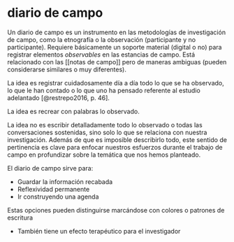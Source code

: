 # diario de campo
Un diario de campo es un instrumento en las metodologías de investigación de campo, como la etnografía o la observación (participante y no participante). Requiere básicamente un soporte material (digital o no) para registrar elementos *observables* en las estancias de campo. Está relacionado con las [[notas de campo]] pero de maneras ambiguas (pueden considerarse similares o muy diferentes).

La  idea  es  registrar  cuidadosamente  día  a  día  todo  lo  que  se  ha observado, lo que le han contado o lo que uno ha pensado referente al estudio adelantado [@restrepo2016, p. 46].

La idea es recrear con palabras lo observado. 

La idea no es escribir detalladamente todo  lo  observado  o  todas  las  conversaciones  sostenidas,  sino  solo  lo  que se relaciona con nuestra investigación. Además de que es imposible describirlo todo, este sentido de pertinencia es clave para enfocar nuestros esfuerzos durante el trabajo de campo en profundizar sobre la temática que nos hemos planteado.

El diario de campo sirve para:

- Guardar la información recabada
- Reflexividad permanente
- Ir construyendo una agenda

Estas opciones pueden distinguirse marcándose con colores o patrones de escritura

- También tiene un efecto terapéutico para el investigador